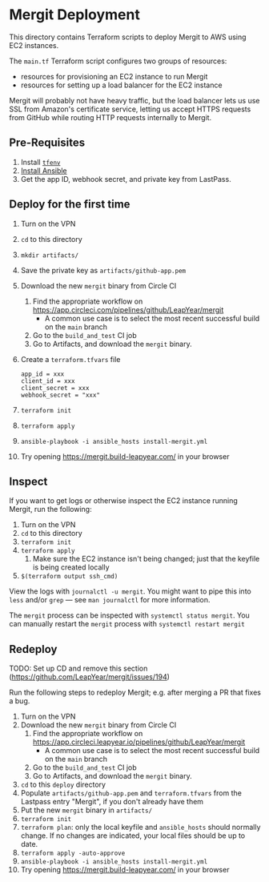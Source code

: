 # Mergit Deployment

This directory contains Terraform scripts to deploy Mergit to AWS using
EC2 instances.

The `main.tf` Terraform script configures two groups of resources:

* resources for provisioning an EC2 instance to run Mergit
* resources for setting up a load balancer for the EC2 instance

Mergit will probably not have heavy traffic, but the load balancer
lets us use SSL from Amazon's certificate service, letting us accept HTTPS
requests from GitHub while routing HTTP requests internally to Mergit.

## Pre-Requisites

1. Install [`tfenv`](https://github.com/tfutils/tfenv)
1. [Install Ansible](https://docs.ansible.com/ansible/latest/installation_guide/intro_installation.html)
1. Get the app ID, webhook secret, and private key from LastPass.

## Deploy for the first time

1. Turn on the VPN
1. `cd` to this directory
1. `mkdir artifacts/`
1. Save the private key as `artifacts/github-app.pem`
1. Download the new `mergit` binary from Circle CI
    1. Find the appropriate workflow on https://app.circleci.com/pipelines/github/LeapYear/mergit
        - A common use case is to select the most recent successful build on the `main` branch
    1. Go to the `build_and_test` CI job
    1. Go to Artifacts, and download the `mergit` binary.
1. Create a `terraform.tfvars` file

    ```
    app_id = xxx
    client_id = xxx
    client_secret = xxx
    webhook_secret = "xxx"
    ```

1. `terraform init`
1. `terraform apply`
1. `ansible-playbook -i ansible_hosts install-mergit.yml`
1. Try opening https://mergit.build-leapyear.com/ in your browser

## Inspect

If you want to get logs or otherwise inspect the EC2 instance running Mergit, run the following:

1. Turn on the VPN
1. `cd` to this directory
1. `terraform init`
1. `terraform apply`
    1. Make sure the EC2 instance isn't being changed; just that the keyfile
       is being created locally
1. `$(terraform output ssh_cmd)`

View the logs with `journalctl -u mergit`. You might want to pipe this into `less` and/or `grep` — see `man journalctl` for more information.

The `mergit` process can be inspected with `systemctl status mergit`. You can manually restart the `mergit` process with `systemctl restart mergit`

## Redeploy

TODO: Set up CD and remove this section (https://github.com/LeapYear/mergit/issues/194)

Run the following steps to redeploy Mergit; e.g. after merging a PR that fixes a bug.

1. Turn on the VPN
1. Download the new `mergit` binary from Circle CI
    1. Find the appropriate workflow on https://app.circleci.leapyear.io/pipelines/github/LeapYear/mergit
        - A common use case is to select the most recent successful build on the `main` branch
    1. Go to the `build_and_test` CI job
    1. Go to Artifacts, and download the `mergit` binary.
1. `cd` to this `deploy` directory
1. Populate `artifacts/github-app.pem` and `terraform.tfvars` from the Lastpass entry "Mergit",
if you don't already have them
1. Put the new `mergit` binary in `artifacts/`
1. `terraform init`
1. `terraform plan`:  only the local keyfile and `ansible_hosts` should normally change.  If no changes are indicated, your local files should be up to date.
1. `terraform apply -auto-approve`
1. `ansible-playbook -i ansible_hosts install-mergit.yml`
1. Try opening https://mergit.build-leapyear.com/ in your browser
